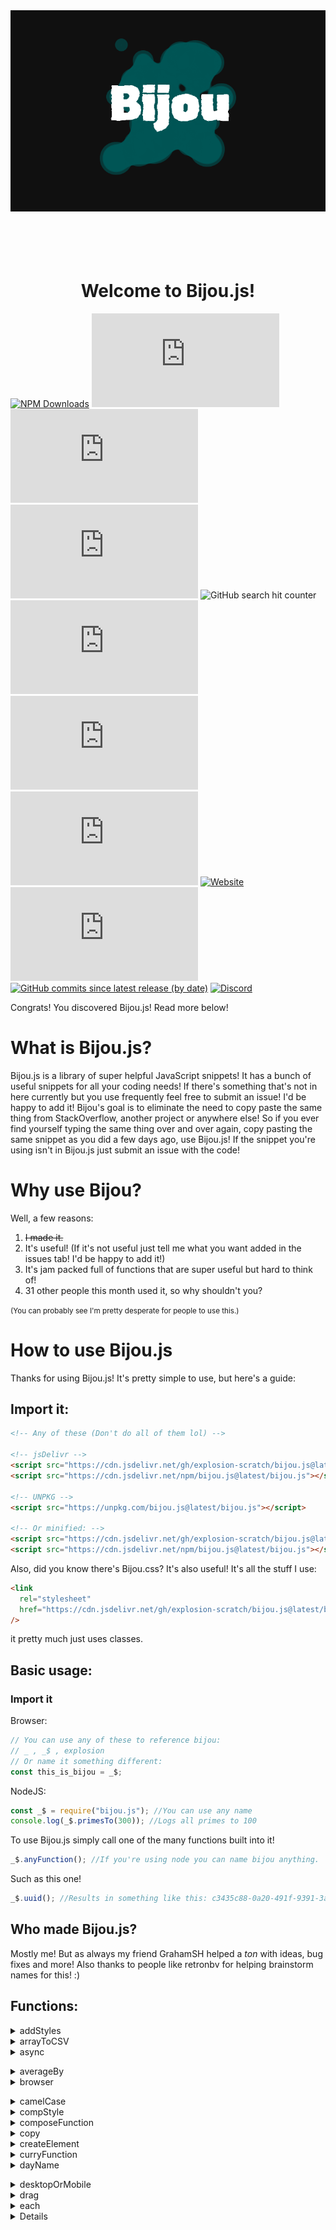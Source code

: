 <div align="center"><a href='http://bijou.js.org/'><img src='bijou.png' alt='Bijou.js Logo'></a></div>
<br>
<br>
<br>
<br>

<b><h1 align="center">Welcome to Bijou.js!</h1></b>

[![NPM Downloads](https://img.shields.io/npm/dm/bijou.js.svg?style=for-the-badge&color=lightseagreen)](https://npmjs.com/bijou.js)
[![GitHub forks](https://img.shields.io/github/forks/bijou-js/bijou.js?color=lightseagreen&label=Forks&style=for-the-badge)](https://github.com/bijou-js/bijou.js/network)
[![GitHub issues](https://img.shields.io/github/issues/bijou-js/bijou.js?color=lightseagreen&style=for-the-badge)](https://github.com/bijou-js/bijou.js/issues)
[![GitHub stars](https://img.shields.io/github/stars/bijou-js/bijou.js?color=lightseagreen&style=for-the-badge)](https://github.com/bijou-js/bijou.js/stargazers)
![GitHub search hit counter](https://img.shields.io/github/search/bijou-js/bijou.js/bijou?color=lightseagreen&label=Bijou.js%20search%20results&style=for-the-badge)
![GitHub language count](https://img.shields.io/github/languages/count/bijou-js/bijou.js?color=lightseagreen&style=for-the-badge)
![GitHub top language](https://img.shields.io/github/languages/top/bijou-js/bijou.js?style=for-the-badge&color=lightseagreen)
![GitHub repo size](https://img.shields.io/github/repo-size/bijou-js/bijou.js?color=lightseagreen&style=for-the-badge)
[![Website](https://img.shields.io/website?down_color=lightseagreen&down_message=Down%20%3A%27%28&label=Website%20status&style=for-the-badge&up_color=lightseagreen&up_message=Online%21&url=https%3A%2F%2Fbijou.js.org)](https://bijou.js.org)
[![GitHub commit activity](https://img.shields.io/github/commit-activity/y/bijou-js/bijou.js?style=for-the-badge&color=lightseagreen)](https://github.com/bijou-js/bijou.js/commits/main)
[![GitHub commits since latest release (by date)](https://img.shields.io/github/commits-since/bijou-js/bijou.js/latest?color=lightseagreen&style=for-the-badge)](https://github.com/bijou-js/bijou.js/commits/main)
[![Discord](https://img.shields.io/discord/789662824678686720?style=for-the-badge&color=lightseagreen)](https://discord.gg/Ec5Wvp78w7)

Congrats! You discovered Bijou.js! Read more below!

# What is Bijou.js?

Bijou.js is a library of super helpful JavaScript snippets! It has a bunch of
useful snippets for all your coding needs! If there's something that's not in
here currently but you use frequently feel free to submit an issue! I'd be happy
to add it! Bijou's goal is to eliminate the need to copy paste the same thing
from StackOverflow, another project or anywhere else! So if you ever find
yourself typing the same thing over and over again, copy pasting the same
snippet as you did a few days ago, use Bijou.js! If the snippet you're using
isn't in Bijou.js just submit an issue with the code!

# Why use Bijou?

Well, a few reasons:

1. <s>I made it.</s>
2. It's useful! (If it's not useful just tell me what you want added in the
   issues tab! I'd be happy to add it!)
3. It's jam packed full of functions that are super useful but hard to think of!
4. 31 other people this month used it, so why shouldn't you?

<small>(You can probably see I'm pretty desperate for people to use
this.)</small>

# How to use Bijou.js

Thanks for using Bijou.js! It's pretty simple to use, but here's a guide:

## Import it:

```html
<!-- Any of these (Don't do all of them lol) -->

<!-- jsDelivr -->
<script src="https://cdn.jsdelivr.net/gh/explosion-scratch/bijou.js@latest/bijou.js"></script>
<script src="https://cdn.jsdelivr.net/npm/bijou.js@latest/bijou.js"></script>

<!-- UNPKG -->
<script src="https://unpkg.com/bijou.js@latest/bijou.js"></script>

<!-- Or minified: -->
<script src="https://cdn.jsdelivr.net/gh/explosion-scratch/bijou.js@latest/bijou-min.js"></script>
<script src="https://cdn.jsdelivr.net/npm/bijou.js@latest/bijou.js"></script>
```

Also, did you know there's Bijou.css? It's also useful! It's all the stuff I
use:

```html
<link
  rel="stylesheet"
  href="https://cdn.jsdelivr.net/gh/explosion-scratch/bijou.js@latest/bijou.css"
/>
```

it pretty much just uses classes.

## Basic usage:

### Import it

Browser:

```js
// You can use any of these to reference bijou:
// _ , _$ , explosion
// Or name it something different:
const this_is_bijou = _$;
```

NodeJS:

```js
const _$ = require("bijou.js"); //You can use any name
console.log(_$.primesTo(300)); //Logs all primes to 100
```

To use Bijou.js simply call one of the many functions built into it!

```js
_$.anyFunction(); //If you're using node you can name bijou anything.
```

Such as this one!

```js
_$.uuid(); //Results in something like this: c3435c88-0a20-491f-9391-3afde9c4a2d1
```

## Who made Bijou.js?

Mostly me! But as always my friend GrahamSH helped a _ton_ with ideas, bug fixes
and more! Also thanks to people like retronbv for helping brainstorm names for
this! :)

## Functions:

<details><summary>addStyles</summary><hr />
Add the styles in an object to a specified element:

```js
_$.addStyles(element, { background: "red" }); // (Changes the background color of the element to red!)
```

Also note that this only works when the property is camelCased, as in JavScript.
For example doing this:

```js
{"background-color": "red"}
```

would not work, but

```js
{
  backgroundColor: "red";
}
```

will work fine. Feel free to use

```js
_$.unCamelCase("CSS property name here").toLowerCase().replace(/ /g, "-");
```

to use css properties normally.

</details>

<details><summary>arrayToCSV</summary>

---

Returns a comma separated list from the specified array.

```js
_$.arrayToCSV([
  ["a", "b"],
  ["c", "d"],
]); //'"a","b" "c","d"' Note that this also escapes characters such as quotes.
```

</details>
<details><summary>async</summary>

---

Runs the given function in a web worker, returning a promise with the return
value. This is useful to prevent the main thread from becoming clogged while
trying to compute something.</details>

<details><summary>averageBy</summary>

---

This returns the average of an array based on the given function, for example:

```js
_$.averageBy([1, 2, 3, 4], (val) => val / 2); //Returns the average of each element after each element has been divided by 2.
```

</details>
<details><summary>browser</summary>

---

Returns the current browser without sniffing the user-agent string. e.g.
'Chrome'</details>

<details><summary>camelCase</summary>

---

Takes a string as an input and returns the camelCased version of it.

```js
_$.camelCase("Hello world"); //Returns "helloWorld"
```

</details>
<details><summary>compStyle</summary>

---

Returns an element of the computed style, e.g.

```js
_$.compStyle(document.querySelector("h1"), "background-color"); //Returns the background-color of the first &lt;h1&gt;
```

</details><details>
<summary>composeFunction</summary>

---

Composes two functions together. Read more here: https://www.codementor.io/@michelre/use-function-composition-in-javascript-gkmxos5mj

</details>
<details><summary>copy</summary>

---

Copies the text specified to the clipboard, e.g.

```js
_$.copy("Hello world");
```

</details>
<details><summary>createElement</summary>

---

Returns a DOM element who's outerHTML is the string provided:

```js
_$.createElement("<div id=`fun`>Hello</div>"); //Returns a DOM element whose id is 'fun' and whose innerText is 'Hello'
```

</details>
<details><summary>curryFunction</summary>

---

Returns the curried version of a function. Read more here: https://medium.com/@abitoprakash/implementing-a-curry-function-in-javascript-6a249dbcb1bb

</details>

<details><summary>dayName</summary>

---

Returns the day of the week from a Date object.</details>

<details><summary>desktopOrMobile</summary>

---

Returns either "desktop" or "mobile", depending on what device the user is using. (It uses user-agent sniffing though, meaning that it can be spoofed.)

</details>
<details>
<summary>drag</summary>

---

Allows the element provided to be dragged. (Drag and drop.)

```js
_$.drag(document.querySelector("div"));
```

</details>
<details><summary>each</summary>

---

Runs a function with each element of an array:

```js
_$.each([1, 2, 3], (num) => alert(num * 3)); //Alerts each number in the array times 3
```

</details>
<details>
<details><summary>escapeHTML</summary>

---

Returns an escaped version of the HTML string provided:

```js
_$.escapeHTML("&lt;script&gt;"); //'&amp;lt;script&amp;gt;'
```

</details>
<details><summary>formToObject</summary>

---

Converts a form to a javascript object using each element's 'name' attribute as
the key and the 'value' attribute as the value.</details>

<details><summary>formatMilliseconds</summary>

---

Formats a number of milliseconds into a human-readable duration of time, e.g.

```js
_$.formatMilliseconds(600000); //Returns '10 minutes'
```

</details>
<details><summary>formatNumber</summary>

---

Adds commas to large numbers in the right place.</details>

<details><summary>hexToRGB</summary>

---

Converts a hex value into an RGB color.</details>

<details><summary>inPartialView</summary>

---

Returns whether the specified element is visible at all in the viewport. This is
useful for lazy loading images!</details>

<details><summary>inView</summary>

---

Returns whether the specified element is completely visible in the
viewport.</details>

<details><summary>jsonToCsv</summary>

---

Converts a JSON object to CSV.</details>

<details><summary>lightOrDark</summary>

---

Returns an object, the key "lightordark" returns either 'light' or 'dark' and
the key 'hsp' returns the value of the color from 0 (completely dark) to 255
(completely bright).</details>

<details><summary>lightenColor</summary>

---

Lightens or darkens a hex color by a certain amount, on a scale rom 0
(completely dark) to 255 (completely bright):

```js
_$.lightenColor("#ffffff", -20); //Returns '#ebebeb'.
```

</details>
<details><summary>mapObjectKeys</summary>

---

Maps an object's keys recursively:

```js
_$.mapObjectKeys(
  { key: "value", another: { deep: "thing", map: "another" } },
  (key) => key.toUpperCase()
); // Transforms every key of the object to uppercase.
```

</details>
<details><summary>notify</summary>

---

Notifies the user through a desktop notification. Takes 3 arguments: text, body,
icon. Text is the title of the notification, body is the message of it, and icon
is the icon displayed next to the notification.</details>

<details><summary>onOutsideClick</summary>

---

Returns the callback when a click is called outside the specified element:

```js
_$.onOutsideClick(document.querySelector("h1"), () => {
  alert("You clicked outside the header");
}); // Alerts when the user clicks anywhere that is NOT the h1 in question.
```

</details>
<details><summary>onScrollStop</summary>

---

Returns the callback when a user stops scrolling the window.</details>

<details><summary>parseHTML</summary>

---

Parses HTML and returns a document object representing the parsed HTML.

```js
_$.parseHTML("<div><section><h1>Hello</h1></section></div>").querySelector("h1")
  .innerText;
//Returns "Hello"!
```

</details>

<details><summary>previousPage</summary>

---

Returns the url of the previous page that the user visited.</details>

<details><summary>primesTo</summary>

---

Returns an array of all the prime numbers up to the number given.</details>

<details><summary>querySelector</summary>

---

Generates a unique querySelector for the given element.</details>

<details><summary>random</summary>

---

Returns a random number between two numbers:

```js
_$.random(-10, 10, false); //Return a random number between -10 and 10 and DO NOT round it. (True as the last value would round it.)
```

</details>
<details><summary>randomColor</summary>

---

Returns a random hex color.</details>

<details><summary>removeComments</summary>

---

Removes comments from the HTML element specified.</details>

<details><summary>removeTags</summary>

---

Removes tags from the HTML string specified:

```js
_$.removeTags("<a href='#'>HTML tags!</a>"); //Returns "HTML tags!"
```

</details>
<details><summary>replaceText</summary>

---

Replaces the text of the specified element by passing the old value through a
function:

```js
_$.replaceText(document, (oldText) => oldText.replace(" ", "-")); //Replace all spaces in the document with a hyphen.
```

</details>
<details><summary>rgbToHex</summary>

---

Returns the hex code of a given RGB string.</details>

<details>
<summary>scrambleString</summary>

---

Scrambles the characters in a string:

```js
_$.scrambleString("Hello world"); //Returns "llo rweHldo"
```

</details>
<details><summary>seedRandom</summary>

---

Gives a random number based on a whole number seed.</details>

<details><summary>serializeForm</summary>

---

Convert a form to url queries</details>

<details><summary>spliceArrayBuffer</summary>

---

Splices a number as if it's 8 bits long and converts it to a single number:

```js
_$.spliceArrayBuffer([5, 8, 255], 0, 2, true); //16713733
```

</details>
<details><summary>sortObj</summary>

---

Returns an alphabetized copy of the object by keys.</details>

<details><summary>syntaxHighlight</summary>

---

Syntax highlights a string! Supports JS, CSS, and HTML:

```js
const coloroptions = {}; //An object representing the color options for highlighting. See line 594 of bijou.js for more information.
_$.syntaxHighlight(document.querySelector("pre code"), "js", coloroptions);
```

</details>
<details><summary>throttle</summary>

---

Runs the function specified, the second input controls at MAX how much wait
there is between the next time it runs:

```js
_$.throttle(() => alert("hello"), 10000);
```

Running this like any other function will simply just run the function, however
if you try to run the throttled function in a setInterval loop or before its
timeout ends it will not run.</details>

<details><summary>timeFunction</summary>

---

Use console.time to how long the function inputted takes to execute.</details>

<details><summary>unescapeHTML</summary>

---

Un-escapes the string of HTML specified.</details>

<details><summary>unionArrays</summary>

---

Merges two arrays using union, meaning that any duplicates between the two
arrays will be removed.</details>

<details><summary>uniqueArray</summary>

---

Removes duplicates from an array</details>

<details>
  <summary>
  unCamelCase
  </summary>

---

Un-camelCases a string. Camel case is when a string's case looks like this:
camelCase, where the normal version would be Camel Case:

```js
_$.unCamelCase("someCrazyName"); //Returns "Some Crazy Name"
```

</details>
<details><summary>uuid</summary>

---

Generates a unique id, like the uuid npm package. For example:
8dfe52e3-7beb-48eb-8282-209ff1c5250f</details>

<details><summary>widows</summary>

---

Replaces the last space character between words with '&amp;nbsp;', preventing a
single word on a newline.</details>
